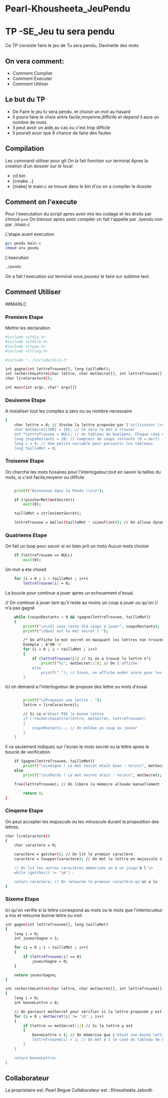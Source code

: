 # Pearl-Khousheeta_JeuPendu
# TP -SE_Jeu tu sera pendu
Ce TP consiste  faire le jeu de Tu sera pendu, Devinette des mots

## On vera comment:
- Comment Compiler
- Comment Executer
- Comment Utiliser

## Le but du  TP

- De Faire le jeu tu sera pendu, et choisir un mot au hasard
- Il poura faire le choix entre facile,moyenne,difficile et depend il aura un nombre de mots
- Il peut avoir un aide,au cas ou c'est trop diffcile
- Il pourait avoir que 8 chance de faire des fautes


## Compilation

Les command utiliser pour git 
On la fait fonction sur terminal
Apres la creation d'un dossier sur le local
- cd bin
- [cmake ..]
- [make] 
le main.c se trouve dans le bin d'ou on a compiler le dossier


## Comment on l'execute
Pour l'executation du script apres avoir mis les codage et les droits par chmod u+x
On biensur apres avoir compiler on fait l'appelle par ./pendu non par ./main.c


L'etape avant execution
```sh
gcc pendu main.c
chmod u+x pendu
```

L'execution

```sh
./pendu
```
On a fait l'execution sur terminal vous pouvez le faire sur sublime text.

## Comment Utiliser
##MAIN.C
### Premiere Etape
Mettre les declaration 
```sh
#include <stdio.h>
#include <stdlib.h>
#include <ctype.h>
#include <string.h>

#include "../include/dico.h"

int gagne(int lettreTrouvee[], long tailleMot);
int rechercheLettre(char lettre, char motSecret[], int lettreTrouvee[]);
char lireCaractere();

int main(int argc, char* argv[])
```
### Deuixeme Etape
A inisialiser tout les comptes a zero ou ou nombre necessaire
```sh
{
    char lettre = 0; // Stocke la lettre proposée par l'utilisateur (retour du scanf)
    char motSecret[100] = {0}; // Ce sera le mot à trouver
    int *lettreTrouvee = NULL; // Un tableau de booléens. Chaque case correspond à une lettre du mot secret. 0 = lettre non trouvée, 1 = lettre trouvée
    long coupsRestants = 10; // Compteur de coups restants (0 = mort)
    long i = 0; // Une petite variable pour parcourir les tableaux
    long tailleMot = 0;
```
### Troiseme Etape
On cherche les mots hosaires pour l'interloguteur,tout en savoir la tailles du mots, si c'est facile,moyenn ou diffcile
```sh

    printf("Bienvenue dans le Pendu !\n\n");

    if (!piocherMot(motSecret))
        exit(0);

    tailleMot = strlen(motSecret);

    lettreTrouvee = malloc(tailleMot * sizeof(int)); // On alloue dynamiquement le tableau lettreTrouvee (dont on ne connaissait pas la taille au départ)
```
### Quatrieme Etape
On fait un loop pour savoir si on bien prit un mots
Aucun mots choisie
```sh
    if (lettreTrouvee == NULL)
        exit(0);
```
Un mot a ete choisit
```sh
    for (i = 0 ; i < tailleMot ; i++)
        lettreTrouvee[i] = 0;
```

La boucle pour continue a jouer apres un echouement d'essai.

// On continue à jouer tant qu'il reste au moins un coup à jouer ou qu'on
// n'a pas gagné
```sh
    while (coupsRestants > 0 && !gagne(lettreTrouvee, tailleMot))
    {
        printf("\n\nIl vous reste %ld coups a jouer", coupsRestants);
        printf("\nQuel est le mot secret ? ");

        /* On affiche le mot secret en masquant les lettres non trouvées
        Exemple : A*ON */
        for (i = 0 ; i < tailleMot ; i++)
        {
            if (lettreTrouvee[i]) // Si on a trouvé la lettre n°i
                printf("%c", motSecret[i]); // On l'affiche
            else
                printf("_"); // Sinon, on affiche under score pour les lettres non trouvées
        }
```
Ici on demand a l'interloguteur de propose des lettre ou mots d'essai
```sh

        printf("\nProposez une lettre : ");
        lettre = lireCaractere();

        // Si ce n'était PAS la bonne lettre
        if (!rechercheLettre(lettre, motSecret, lettreTrouvee))
        {
            coupsRestants--; // On enlève un coup au joueur
        }
    }
```
Il va seulement indiquez sur l'ecran le mots secret ou la lettre apres le boucle de verification
```sh
    if (gagne(lettreTrouvee, tailleMot))
        printf("\n\nGagne ! Le mot secret etait bien : %s\n\n", motSecret);
    else
        printf("\n\nPerdu ! Le mot secret etait : %s\n\n", motSecret);

    free(lettreTrouvee); // On libère la mémoire allouée manuellement (par malloc)

        return 0;
}
```
### Cinqeme Etape
On peut accepter les majuscule ou les minuscule durant la proposition des lettres.
```sh
char lireCaractere()
{
    char caractere = 0;

    caractere = getchar(); // On lit le premier caractère
    caractere = toupper(caractere); // On met la lettre en majuscule si elle ne l'est pas déjà

    // On lit les autres caractères mémorisés un à un jusqu'à l'\n
    while (getchar() != '\n') ;

    return caractere; // On retourne le premier caractère qu'on a lu
}
```
### Sixeme Etape
Ici qu'on verifie si la lettre correspond au mots ou le mots que l'interlocuteur a mis et retourne bonne lettre ou mot
```sh
int gagne(int lettreTrouvee[], long tailleMot)
{
    long i = 0;
    int joueurGagne = 1;

    for (i = 0 ; i < tailleMot ; i++)
    {
        if (lettreTrouvee[i] == 0)
            joueurGagne = 0;
    }

    return joueurGagne;
}

int rechercheLettre(char lettre, char motSecret[], int lettreTrouvee[])
{
    long i = 0;
    int bonneLettre = 0;

    // On parcourt motSecret pour vérifier si la lettre proposée y est
    for (i = 0 ; motSecret[i] != '\0' ; i++)
    {
        if (lettre == motSecret[i]) // Si la lettre y est
        {
            bonneLettre = 1; // On mémorise que c'était une bonne lettre
            lettreTrouvee[i] = 1; // On met à 1 le case du tableau de booléens correspondant à la lettre actuelle
        }
    }

    return bonneLettre;
}
```

## Collaborateur 
La proprietaire est:
Pearl Begue
Collaborateur est :
Khousheeta Jebodh



